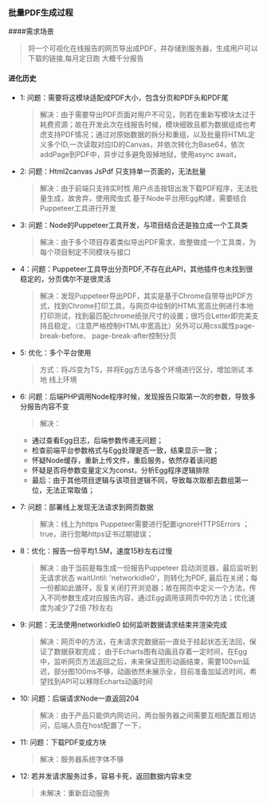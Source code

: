 ### 批量PDF生成过程

####需求场景
>将一个可视化在线报告的网页导出成PDF，并存储到服务器，生成用户可以下载的链接,每月定日跑 大概千分报告

#### 进化历史
- 1: 问题：需要将这模块适配成PDF大小，包含分页和PDF头和PDF尾
  > 解决：由于需要导出PDF页面对用户不可见，则若在重新写模块太过于耗费资源；故在开发此次在线报告时候，模块细致且都为数据组成也考虑支持PDF情况；通过对原始数据的拆分和重组，以及批量将HTML定义多个ID,一次读取对应ID的Canvas，并依次转化为Base64，依次addPage到PDF中，异步过多避免毁掉地狱，使用async await，

- 2: 问题：Html2canvas JsPdf 只支持单一页面的，无法批量
  > 解决：由于前端只支持实时性 用户点击按钮出发下载PDF程序，无法批量生成，故舍弃，使用爬虫式 基于Node平台用Egg构建，需要结合Puppeteer工具进行开发

- 3: 问题：Node的Puppeteer工具开发，与项目结合还是独立成一个工具类
  > 解决：由于多个项目存着类似导出PDF需求，故整做成一个工具类，为每个项目制定不同模块与接口

- 4：问题：Puppeteer工具导出分页PDF,不存在此API，其他插件也未找到很稳定的，分页偶尔不是很灵活
  > 解决：发现Puppeteer导出PDF，其实是基于Chrome自带导出PDF方式，找到Chrome打印工具，与网页中绘制的HTML宽高比例进行本地打印测试，找到最匹配chrome纸张尺寸的设置；很巧合Letter即完美支持且稳定，（注意严格控制HTML中宽高比）另外可以用css属性page-break-before、 page-break-after控制分页

- 5: 优化：多个平台使用
  > 方式：将JS变为TS，并将Egg方法与各个环境进行区分，增加测试 本地 线上环境

- 6: 问题：后端PHP调用Node程序时候，发现报告只取第一次的参数，导致多分报告内容不变
  > 解决：
    - 通过查看Egg日志，后端参数传递无问题；
    - 检查前端平台参数格式与Egg处理是否一致，结果显示一致；
    - 怀疑Node缓存，重新上传文件，重启服务，依然存着该问题
    - 怀疑是否将参数变量定义为const，分析Egg程序逻辑排除
    - 最后：由于其他项目逻辑与该项目逻辑不同，导致每次取都去数组第一位，无法正常取值；

- 7: 问题：部署线上发现无法请求到网页数据
  > 解决：线上为https Puppeteer需要进行配置ignoreHTTPSErrors ； true，进行忽略https证书过期错误；

- 8：优化：报告一份平均1.5M，速度15秒左右过慢
  > 解决：由于当前是每生成一份报告Puppeteer 启动浏览器，最后监听到无请求状态 waitUntil: 'networkidle0'，则转化为PDF, 最后在关闭；每一份都如此循环，反复关闭打开浏览器；故在网页中定义一个方法，传入不同参数生成对应报告内容，通过Egg调用该网页中的方法；优化速度为减少了2倍 7秒左右

- 9: 问题：无法使用networkidle0 如何监听数据请求结束并渲染完成
  > 解决：网页中的方法，在未请求完数据前一直处于挂起状态无法回，保证了数据获取完成；
  由于Echarts图有动画且存着一定时间，在Egg中，监听网页方法返回之后，未来保证图形动画结束，需要100sm延迟，部分图100ms不够，动画依然未展示全，目前准备加延迟时间，希望找到API可以移除Echarts动画时间

- 10: 问题：后端请求Node一直返回204
  >解决：由于产品只能供内网访问，两台服务器之间需要互相配置互相访问，后端人员在host配置了一下，

- 11: 问题：下载PDF变成方块
    >解决：服务器系统字体不够   

- 12: 若并发请求服务过多，容易卡死，返回数据内容未空
    >未解决：重新启动服务


